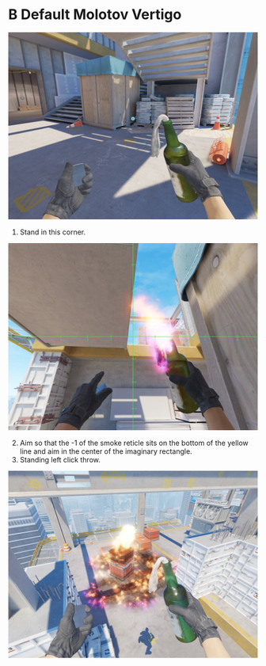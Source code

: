 # B Default Molotov Vertigo

![Spot](./pos.jpg)

1. Stand in this corner.

![Aim](./aim.jpg)

2. Aim so that the -1 of the smoke reticle sits on the bottom of the yellow line and aim in the center of the imaginary rectangle.
3. Standing left click throw.

![Result](./res.jpg)